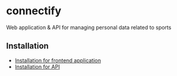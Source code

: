 # connectify

Web application & API for managing personal data related to sports 

## Installation

- [Installation for frontend application](front/README.md)
- [Installation for API](back/README.md)
